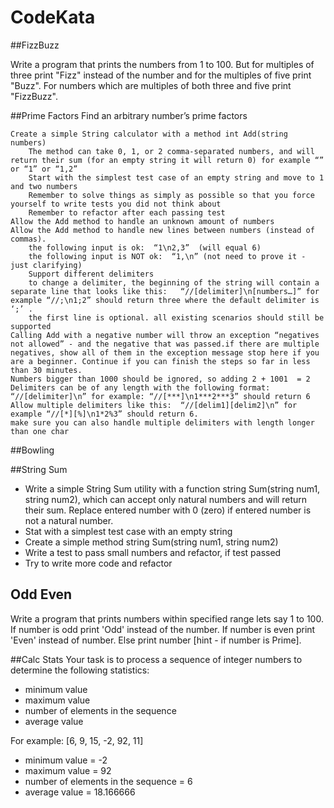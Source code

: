 # CodeKata##FizzBuzzWrite a program that prints the numbers from 1 to 100. But for multiples of three print "Fizz" instead of the number and for the multiples of five print "Buzz". For numbers which are multiples of both three and five print "FizzBuzz". ##Prime FactorsFind an arbitrary number’s prime factors    Create a simple String calculator with a method int Add(string numbers)        The method can take 0, 1, or 2 comma-separated numbers, and will return their sum (for an empty string it will return 0) for example “” or “1” or “1,2”        Start with the simplest test case of an empty string and move to 1 and two numbers        Remember to solve things as simply as possible so that you force yourself to write tests you did not think about        Remember to refactor after each passing test    Allow the Add method to handle an unknown amount of numbers    Allow the Add method to handle new lines between numbers (instead of commas).        the following input is ok:  “1\n2,3”  (will equal 6)        the following input is NOT ok:  “1,\n” (not need to prove it - just clarifying)        Support different delimiters        to change a delimiter, the beginning of the string will contain a separate line that looks like this:   “//[delimiter]\n[numbers…]” for example “//;\n1;2” should return three where the default delimiter is ‘;’ .        the first line is optional. all existing scenarios should still be supported    Calling Add with a negative number will throw an exception “negatives not allowed” - and the negative that was passed.if there are multiple negatives, show all of them in the exception message stop here if you are a beginner. Continue if you can finish the steps so far in less than 30 minutes.    Numbers bigger than 1000 should be ignored, so adding 2 + 1001  = 2    Delimiters can be of any length with the following format:  “//[delimiter]\n” for example: “//[***]\n1***2***3” should return 6    Allow multiple delimiters like this:  “//[delim1][delim2]\n” for example “//[*][%]\n1*2%3” should return 6.    make sure you can also handle multiple delimiters with length longer than one char##Bowling##String Sum* Write a simple String Sum utility with a function string Sum(string num1, string num2), which can accept only natural numbers and will return their sum. Replace entered number with 0 (zero) if entered number is not a natural number.* Stat with a simplest test case with an empty string* Create a simple method string Sum(string num1, string num2)* Write a test to pass small numbers and refactor, if test passed* Try to write more code and refactor## Odd EvenWrite a program that prints numbers within specified range lets say 1 to 100. If number is odd print 'Odd'  instead of the number. If number is even print 'Even' instead of number. Else print number [hint - if number is Prime].##Calc StatsYour task is to process a sequence of integer numbersto determine the following statistics:* minimum value* maximum value* number of elements in the sequence* average valueFor example: [6, 9, 15, -2, 92, 11]* minimum value = -2* maximum value = 92* number of elements in the sequence = 6* average value = 18.166666